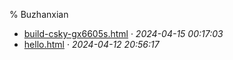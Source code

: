 % Buzhanxian
- [build-csky-gx6605s.html](posts/build-csky-gx6605s.html) &middot; *2024-04-15 00:17:03*
- [hello.html](posts/hello.html) &middot; *2024-04-12 20:56:17*
